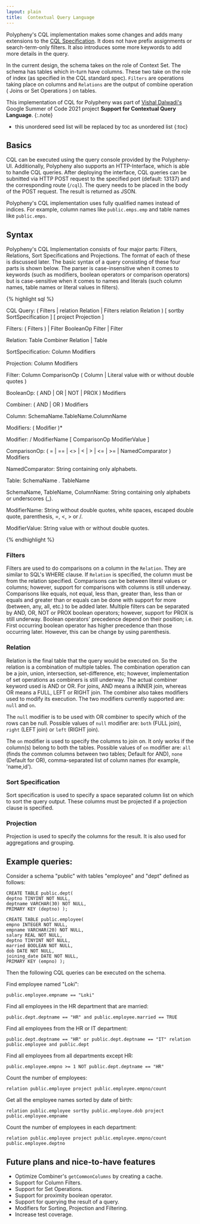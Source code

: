 ```yaml
---
layout: plain
title:  Contextual Query Language
---
```


Polypheny's CQL implementation makes some changes and adds many extensions to the [CQL Specification](https://www.loc.gov/standards/sru/cql/spec.html). It does not have prefix assignments or search-term-only filters. It also introduces some more keywords to add more details in the query.

In the current design, the schema takes on the role of Context Set. The schema has tables which in-turn have columns. These two take on the role of index (as specified in the CQL standard spec). `Filters` are operations taking place on columns and `Relations` are the output of combine operation ( Joins or Set Operations ) on tables.

This implementation of CQL for Polypheny was part of [Vishal Dalwadi's](https://github.com/VishalDalwadi) Google Summer of Code 2021 project **Support for Contextual Query Language**.
{:.note}


* this unordered seed list will be replaced by toc as unordered list
{:toc}



## Basics

CQL can be executed using the query console provided by the Polypheny-UI. Additionally, Polypheny also supports an HTTP-Interface, which is able to handle CQL queries. After deploying the interface, CQL queries can be subnitted via HTTP POST request to the specified port (default: 13137) and the corresponding route (`/cql`). The query needs to be placed in the body of the POST request. The result is returned as JSON.

Polypheny's CQL implementation uses fully qualified names instead of indices. For example, column names like `public.emps.emp` and table names like `public.emps`.



## Syntax

Polypheny's CQL Implementation consists of four major parts: Filters, Relations, Sort Specifications and Projections.
The format of each of these is discussed later. The basic syntax of a query consisting of these four parts is shown
below. The parser is case-insensitive when it comes to keywords (such as modifiers, boolean operators or comparison
operators) but is case-sensitive when it comes to names and literals (such column names, table names or literal 
values in filters). 

{% highlight sql %}
<!--- BNF start --->
CQL Query:
    ( Filters | relation Relation | Filters relation Relation )
    [ sortby SortSpecification ]
    [ project Projection ]

Filters:
    ( Filters ) | Filter BooleanOp Filter | Filter

Relation:
    Table Combiner Relation | Table

SortSpecification:
    Column Modifiers

Projection:
    Column Modifiers

Filter:
    Column ComparisonOp ( Column | Literal value with or without double quotes )

BooleanOp:
    ( AND | OR | NOT | PROX )
    Modifiers

Combiner:
    ( AND | OR )
    Modifiers

Column:
    SchemaName.TableName.ColumnName

Modifiers:
    ( Modifier )*

Modifier:
    / ModifierName
    [ ComparisonOp ModifierValue ]

ComparisonOp:
    ( = | == | <> | < | > | <= | >= | NamedComparator )
    Modifiers

NamedComparator:
    String containing only alphabets.

Table:
    SchemaName . TableName

SchemaName, TableName, ColumnName:
    String containing only alphabets or underscores (_).

ModifierName:
    String without double quotes, white spaces, escaped double quote, parenthesis, =, <, > or /.

ModifierValue:
    String value with or without double quotes.

<!--- BNF end --->
{% endhighlight %}

### Filters
Filters are used to do comparisons on a column in the `Relation`. They are similar to SQL's WHERE clause.
If `Relation` is specified, the column must be from the relation specified. Comparisons can be between literal
values or columns; however, support for comparisons with columns is still underway. Comparisons like equals,
not equal, less than, greater than, less than or equals and greater than or equals can be done with support for
more (between, any, all, etc.) to be added later. Multiple filters can be separated by AND, OR, NOT or PROX boolean
operators; however, support for PROX is still underway. Boolean operators' precedence depend on their position; i.e.
First occurring boolean operator has higher precedence than those occurring later. However, this can be change by
using parenthesis.

### Relation
Relation is the final table that the query would be executed on. So the relation is a combination of
multiple tables. The combination operation can be a join, union, intersection, set-difference, etc; however, 
implementation of set operations as combiners is still underway. The actual combiner keyword used is AND or OR.
For joins, AND means a INNER join, whereas OR means a FULL, LEFT or RIGHT join. The combiner also takes modifiers
used to modify its execution. The two modifiers currently supported are: `null` and `on`.

The `null` modifier is to be used with OR combiner to specify which of the rows can be null. Possible values of
  `null` modifier are: `both` (FULL join), `right` (LEFT join) or `left` (RIGHT join).

The `on` modifier is used to specify the columns to join on. It only works if the column(s) belong to both the
tables. Possible values of `on` modifier are: `all` (finds the common columns between two tables; Default for AND),
`none` (Default for OR), comma-separated list of column names (for example, 'name,id').
  

### Sort Specification
Sort specification is used to specify a space separated column list on which to sort the query output. These columns must be projected if a projection clause is specified.

### Projection
Projection is used to specify the columns for the result. It is also used for aggregations and grouping.



## Example queries:

Consider a schema "public" with tables "employee" and "dept" defined as follows:

```
CREATE TABLE public.dept(
deptno TINYINT NOT NULL,
deptname VARCHAR(30) NOT NULL,
PRIMARY KEY (deptno) );

CREATE TABLE public.employee(
empno INTEGER NOT NULL,
empname VARCHAR(20) NOT NULL,
salary REAL NOT NULL,
deptno TINYINT NOT NULL,
married BOOLEAN NOT NULL,
dob DATE NOT NULL,
joining_date DATE NOT NULL,
PRIMARY KEY (empno) );
```

Then the following CQL queries can be executed on the schema.

Find employee named "Loki":
```
public.employee.empname == "Loki"
```


Find all employees in the HR department that are married:
```
public.dept.deptname == "HR" and public.employee.married == TRUE
```

Find all employees from the HR or IT department:
```
public.dept.deptname == "HR" or public.dept.deptname == "IT" relation public.employee and public.dept
```


Find all employees from all departments except HR:
```
public.employee.empno >= 1 NOT public.dept.deptname == "HR"
```


Count the number of employees:
```
relation public.employee project public.employee.empno/count
```


Get all the employee names sorted by date of birth:
```
relation public.employee sortby public.employee.dob project public.employee.empname
```


Count the number of employees in each department:
```
relation public.employee project public.employee.empno/count public.employee.deptno
```



## Future plans and nice-to-have features

- Optimize Combiner's `getCommonColumns` by creating a cache.
- Support for Column Filters.
- Support for Set Operations.
- Support for proximity boolean operator.
- Support for querying the result of a query.
- Modifiers for Sorting, Projection and Filtering.
- Increase test coverage.